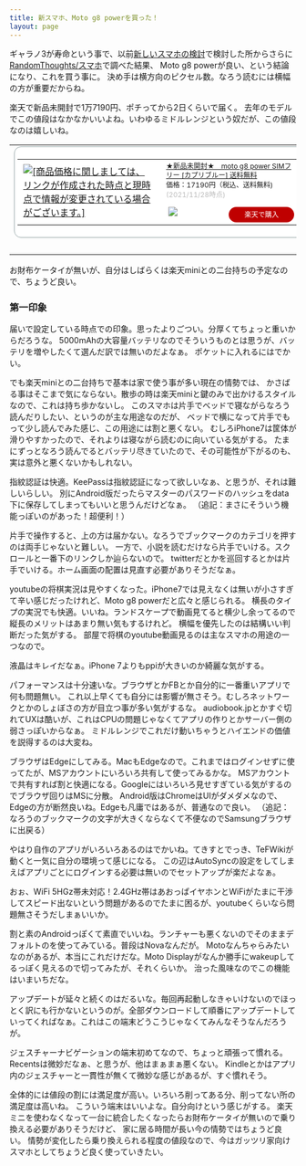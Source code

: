 ```yaml
---
title: 新スマホ、Moto g8 powerを買った！
layout: page
---
```

ギャラノ3が寿命という事で、以前[新しいスマホの検討](https://karino2.github.io/2021/09/23/new_phone_candidate.html)で検討した所からさらに[RandomThoughts/スマホ](https://karino2.github.io/RandomThoughts/%E3%82%B9%E3%83%9E%E3%83%9B)で調べた結果、
Moto g8 powerが良い、という結論になり、これを買う事に。
決め手は横方向のピクセル数。なろう読むには横幅の方が重要だからね。

楽天で新品未開封で1万7190円、ポチってから2日くらいで届く。
去年のモデルでこの値段はなかなかいいよね。いわゆるミドルレンジという奴だが、この値段なのは嬉しいね。

<table border="0" cellpadding="0" cellspacing="0"><tr><td><div style="border:1px solid #95a5a6;border-radius:.75rem;background-color:#FFFFFF;width:504px;margin:0px;padding:5px;text-align:center;overflow:hidden;"><table><tr><td style="width:240px"><a href="https://hb.afl.rakuten.co.jp/ichiba/223178ea.edb954a5.223178eb.1cfb3522/?pc=https%3A%2F%2Fitem.rakuten.co.jp%2Ficockaden%2F20201212motog8powerblue%2F&link_type=picttext&ut=eyJwYWdlIjoiaXRlbSIsInR5cGUiOiJwaWN0dGV4dCIsInNpemUiOiIyNDB4MjQwIiwibmFtIjoxLCJuYW1wIjoicmlnaHQiLCJjb20iOjEsImNvbXAiOiJkb3duIiwicHJpY2UiOjEsImJvciI6MSwiY29sIjoxLCJiYnRuIjoxLCJwcm9kIjowLCJhbXAiOmZhbHNlfQ%3D%3D" target="_blank" rel="nofollow sponsored noopener" style="word-wrap:break-word;"  ><img src="https://hbb.afl.rakuten.co.jp/hgb/223178ea.edb954a5.223178eb.1cfb3522/?me_id=1388605&item_id=10000050&pc=https%3A%2F%2Fthumbnail.image.rakuten.co.jp%2F%400_mall%2Ficockaden%2Fcabinet%2F07940562%2F07940563%2F07940564%2Fimgrc0112728999.jpg%3F_ex%3D240x240&s=240x240&t=picttext" border="0" style="margin:2px" alt="[商品価格に関しましては、リンクが作成された時点と現時点で情報が変更されている場合がございます。]" title="[商品価格に関しましては、リンクが作成された時点と現時点で情報が変更されている場合がございます。]"></a></td><td style="vertical-align:top;width:248px;"><p style="font-size:12px;line-height:1.4em;text-align:left;margin:0px;padding:2px 6px;word-wrap:break-word"><a href="https://hb.afl.rakuten.co.jp/ichiba/223178ea.edb954a5.223178eb.1cfb3522/?pc=https%3A%2F%2Fitem.rakuten.co.jp%2Ficockaden%2F20201212motog8powerblue%2F&link_type=picttext&ut=eyJwYWdlIjoiaXRlbSIsInR5cGUiOiJwaWN0dGV4dCIsInNpemUiOiIyNDB4MjQwIiwibmFtIjoxLCJuYW1wIjoicmlnaHQiLCJjb20iOjEsImNvbXAiOiJkb3duIiwicHJpY2UiOjEsImJvciI6MSwiY29sIjoxLCJiYnRuIjoxLCJwcm9kIjowLCJhbXAiOmZhbHNlfQ%3D%3D" target="_blank" rel="nofollow sponsored noopener" style="word-wrap:break-word;"  >★新品未開封★　moto g8 power SIMフリー [カプリブルー] 送料無料</a><br><span >価格：17190円（税込、送料無料)</span> <span style="color:#BBB">(2021/11/28時点)</span></p><div style="margin:10px;"><a href="https://hb.afl.rakuten.co.jp/ichiba/223178ea.edb954a5.223178eb.1cfb3522/?pc=https%3A%2F%2Fitem.rakuten.co.jp%2Ficockaden%2F20201212motog8powerblue%2F&link_type=picttext&ut=eyJwYWdlIjoiaXRlbSIsInR5cGUiOiJwaWN0dGV4dCIsInNpemUiOiIyNDB4MjQwIiwibmFtIjoxLCJuYW1wIjoicmlnaHQiLCJjb20iOjEsImNvbXAiOiJkb3duIiwicHJpY2UiOjEsImJvciI6MSwiY29sIjoxLCJiYnRuIjoxLCJwcm9kIjowLCJhbXAiOmZhbHNlfQ%3D%3D" target="_blank" rel="nofollow sponsored noopener" style="word-wrap:break-word;"  ><img src="https://static.affiliate.rakuten.co.jp/makelink/rl.svg" style="float:left;max-height:27px;width:auto;margin-top:0"></a><a href="https://hb.afl.rakuten.co.jp/ichiba/223178ea.edb954a5.223178eb.1cfb3522/?pc=https%3A%2F%2Fitem.rakuten.co.jp%2Ficockaden%2F20201212motog8powerblue%2F%3Fscid%3Daf_pc_bbtn&link_type=picttext&ut=eyJwYWdlIjoiaXRlbSIsInR5cGUiOiJwaWN0dGV4dCIsInNpemUiOiIyNDB4MjQwIiwibmFtIjoxLCJuYW1wIjoicmlnaHQiLCJjb20iOjEsImNvbXAiOiJkb3duIiwicHJpY2UiOjEsImJvciI6MSwiY29sIjoxLCJiYnRuIjoxLCJwcm9kIjowLCJhbXAiOmZhbHNlfQ==" target="_blank" rel="nofollow sponsored noopener" style="word-wrap:break-word;"  ><div style="float:right;width:41%;height:27px;background-color:#bf0000;color:#fff!important;font-size:12px;font-weight:500;line-height:27px;margin-left:1px;padding: 0 12px;border-radius:16px;cursor:pointer;text-align:center;">楽天で購入</div></a></div></td></tr></table></div><br><p style="color:#000000;font-size:12px;line-height:1.4em;margin:5px;word-wrap:break-word"></p></td></tr></table>

お財布ケータイが無いが、自分はしばらくは楽天miniとの二台持ちの予定なので、ちょうど良い。

### 第一印象

届いで設定している時点での印象。思ったよりごつい。分厚くてちょっと重いからだろうな。
5000mAhの大容量バッテリなのでそういうものとは思うが、バッテリを増やしたくて選んだ訳では無いのだよなぁ。
ポケットに入れるにはでかい。

でも楽天miniとの二台持ちで基本は家で使う事が多い現在の情勢では、
かさばる事はそこまで気にならない。散歩の時は楽天miniと鍵のみで出かけるスタイルなので、これは持ち歩かないし。
このスマホは片手でベッドで寝ながらなろう読んだりしたい、というのが主な用途なのだが、
ベッドで横になって片手でもって少し読んでみた感じ、この用途には割と悪くない。
むしろiPhone7は筐体が滑りやすかったので、それよりは寝ながら読むのに向いている気がする。
たまにずっとなろう読んでるとバッテリ尽きていたので、その可能性が下がるのも、実は意外と悪くないかもしれない。

指紋認証は快適。KeePassは指紋認証になって欲しいなぁ、と思うが、それは難しいらしい。
別にAndroid版だったらマスターのパスワードのハッシュをdata下に保存してしまってもいいと思うんだけどなぁ。
（追記：まさにそういう機能っぽいのがあった！超便利！）

片手で操作すると、上の方は届かない。なろうでブックマークのカテゴリを押すのは両手じゃないと難しい。
一方で、小説を読むだけなら片手でいける。スクロールと一番下のリンクしか辿らないので。
twitterだとかを巡回するとかは片手でいける。ホーム画面の配置は見直す必要がありそうだなぁ。

youtubeの将棋実況は見やすくなった。iPhone7では見えなくは無いが小さすぎて辛い感じだったけれど、Moto g8 powerだと広々と感じられる。
横長のタイプの実況でも快適。いいね。ランドスケープで動画見てると横少し余ってるので縦長のメリットはあまり無い気もするけれど。
横幅を優先したのは結構いい判断だった気がする。
部屋で将棋のyoutube動画見るのは主なスマホの用途の一つなので。

液晶はキレイだなぁ。iPhone 7よりもppiが大きいのか綺麗な気がする。

パフォーマンスは十分速いな。ブラウザとかFBとか自分的に一番重いアプリで何も問題無い。
これ以上早くても自分には影響が無さそう。むしろネットワークとかのしょぼさの方が目立つ事が多い気がするな。
audiobook.jpとかすぐ切れてUXは酷いが、これはCPUの問題じゃなくてアプリの作りとかサーバー側の弱さっぽいからなぁ。
ミドルレンジでこれだけ動いちゃうとハイエンドの価値を説得するのは大変ね。

ブラウザはEdgeにしてみる。MacもEdgeなので。これまではログインせずに使ってたが、MSアカウントにいろいろ共有して使ってみるかな。
MSアカウントで共有すれば割と快適になる。Googleにはいろいろ見せすぎている気がするのでブラウザ回りはMSに分散。
Android版はChromeはUIがダメダメなので、Edgeの方が断然良いね。Edgeも凡庸ではあるが、普通なので良い。
（追記：なろうのブックマークの文字が大きくならなくて不便なのでSamsungブラウザに出戻る）

やはり自作のアプリがいろいろあるのはでかいね。てきすとでっき、TeFWikiが動くと一気に自分の環境って感じになる。
この辺はAutoSyncの設定をしてしまえばアプリごとにログインする必要は無いのでセットアップが楽だよなぁ。

おぉ、WiFi 5HGz帯未対応！2.4GHz帯はあおっぱイヤホンとWiFiがたまに干渉してスピード出ないという問題があるのでたまに困るが、youtubeくらいなら問題無さそうだしまぁいいか。

割と素のAndroidっぽくて素直でいいね。ランチャーも悪くないのでそのままデフォルトのを使ってみている。普段はNovaなんだが。
Motoなんちゃらみたいなのがあるが、本当にこれだけだな。Moto Displayがなんか勝手にwakeupしてるっぽく見えるので切ってみたが、それくらいか。
治った風味なのでこの機能はいまいちだな。

アップデートが延々と続くのはだるいな。毎回再起動しなきゃいけないのでほっとく訳にも行かないというのが。全部ダウンロードして順番にアップデートしていってくればなぁ。これはこの端末どうこうじゃなくてみんなそうなんだろうが。

ジェスチャーナビゲーションの端末初めてなので、ちょっと頑張って慣れる。
Recentsは微妙だなぁ、と思うが、他はまぁまぁ悪くない。
Kindleとかはアプリ内のジェスチャーと一貫性が無くて微妙な感じがあるが、すぐ慣れそう。

全体的には値段の割には満足度が高い。いろいろ削ってある分、削ってない所の満足度は高いね。
こういう端末はいいよな。自分向けという感じがする。
楽天ミニを使わなくなって一台に統合したくなったらお財布ケータイが無いので乗り換える必要がありそうだけど、
家に居る時間が長い今の情勢ではちょうど良い。
情勢が変化したら乗り換えられる程度の値段なので、今はガッツリ家向けスマホとしてちょうど良く使っていきたい。